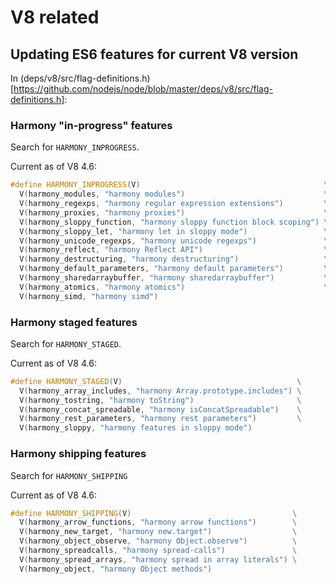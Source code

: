 # V8 related

## Updating ES6 features for current V8 version

In (deps/v8/src/flag-definitions.h)[https://github.com/nodejs/node/blob/master/deps/v8/src/flag-definitions.h]:

### Harmony "in-progress" features

Search for `HARMONY_INPROGRESS`.

Current as of V8 4.6:

```cpp
#define HARMONY_INPROGRESS(V)                                         \
  V(harmony_modules, "harmony modules")                               \
  V(harmony_regexps, "harmony regular expression extensions")         \
  V(harmony_proxies, "harmony proxies")                               \
  V(harmony_sloppy_function, "harmony sloppy function block scoping") \
  V(harmony_sloppy_let, "harmony let in sloppy mode")                 \
  V(harmony_unicode_regexps, "harmony unicode regexps")               \
  V(harmony_reflect, "harmony Reflect API")                           \
  V(harmony_destructuring, "harmony destructuring")                   \
  V(harmony_default_parameters, "harmony default parameters")         \
  V(harmony_sharedarraybuffer, "harmony sharedarraybuffer")           \
  V(harmony_atomics, "harmony atomics")                               \
  V(harmony_simd, "harmony simd")
```

### Harmony staged features

Search for `HARMONY_STAGED`.

Current as of V8 4.6:

```cpp
#define HARMONY_STAGED(V)                                       \
  V(harmony_array_includes, "harmony Array.prototype.includes") \
  V(harmony_tostring, "harmony toString")                       \
  V(harmony_concat_spreadable, "harmony isConcatSpreadable")    \
  V(harmony_rest_parameters, "harmony rest parameters")         \
  V(harmony_sloppy, "harmony features in sloppy mode")
```

### Harmony shipping features

Search for `HARMONY_SHIPPING`

Current as of V8 4.6:

```cpp
#define HARMONY_SHIPPING(V)                                    \
  V(harmony_arrow_functions, "harmony arrow functions")        \
  V(harmony_new_target, "harmony new.target")                  \
  V(harmony_object_observe, "harmony Object.observe")          \
  V(harmony_spreadcalls, "harmony spread-calls")               \
  V(harmony_spread_arrays, "harmony spread in array literals") \
  V(harmony_object, "harmony Object methods")
```
